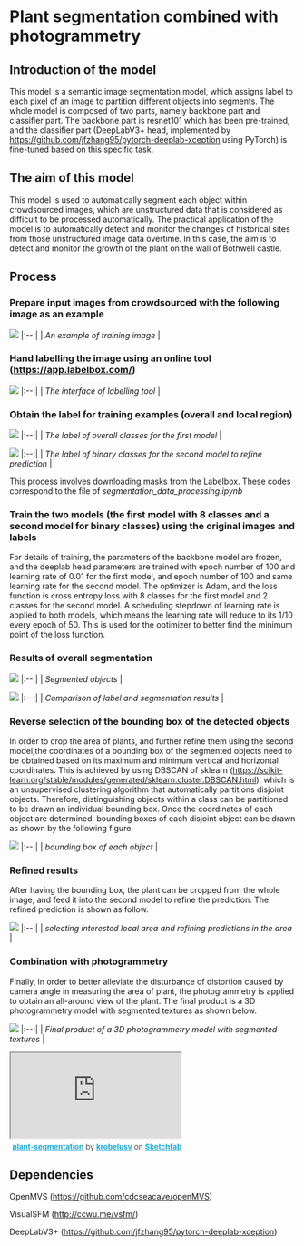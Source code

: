 # Plant segmentation combined with photogrammetry
## Introduction of the model

This model is a semantic image segmentation model, which assigns label to each pixel of an image to partition different objects into segments. The whole model is composed of two parts, namely backbone part and classifier part. The backbone part is resnet101 which has been pre-trained, and the classifier part (DeepLabV3+ head, implemented by https://github.com/jfzhang95/pytorch-deeplab-xception using PyTorch) is fine-tuned based on this specific task. 

## The aim of this model

This model is used to automatically segment each object within crowdsourced images, which are unstructured data that is considered as difficult to be processed automatically. The practical application of the model is to automatically detect and monitor the changes of historical sites from those unstructured image data overtime. In this case, the aim is to detect and monitor the growth of the plant on the wall of Bothwell castle. 

## Process

### Prepare input images from crowdsourced with the following image as an example
![](https://github.com/sdyy6211/Dissertation_Image_segmentation/blob/20210302/gitpic/original_image.jpg)
|:--:| 
| *An example of training image* |


### Hand labelling the image using an online tool (https://app.labelbox.com/)
![](https://github.com/sdyy6211/Dissertation_Image_segmentation/blob/20210302/gitpic/working.PNG)
|:--:| 
| *The interface of labelling tool* |
### Obtain the label for training examples (overall and local region)

![](https://github.com/sdyy6211/Dissertation_Image_segmentation/blob/20210302/gitpic/label.png)
|:--:| 
| *The label of overall classes for the first model* |

![](https://github.com/sdyy6211/Dissertation_Image_segmentation/blob/20210302/gitpic/segmentated_label.png)
|:--:| 
| *The label of binary classes for the second model to refine prediction* |

This process involves downloading masks from the Labelbox. These codes correspond to the file of *segmentation_data_processing.ipynb*

### Train the two models (the first model with 8 classes and a second model for binary classes) using the original images and labels

For details of training, the parameters of the backbone model are frozen, and the deeplab head parameters are trained with epoch number of 100 and learning rate of 0.01 for the first model, and epoch number of 100 and same learning rate for the second model. The optimizer is Adam, and the loss function is cross entropy loss with 8 classes for the first model and 2 classes for the second model. A scheduling stepdown of learning rate is applied to both models, which means the learning rate will reduce to its 1/10 every epoch of 50. This is used for the optimizer to better find the minimum point of the loss function.

### Results of overall segmentation

![](https://github.com/sdyy6211/Dissertation_Image_segmentation/blob/20210302/gitpic/predicted.png)
|:--:| 
| *Segmented objects* |

![](https://github.com/sdyy6211/Dissertation_Image_segmentation/blob/20210302/gitpic/superimpose.png)
|:--:| 
| *Comparison of label and segmentation results* |

### Reverse selection of the bounding box of the detected objects

In order to crop the area of plants, and further refine them using the second model,the coordinates of a bounding box of the segmented objects need to be obtained based on its maximum and minimum vertical and horizontal coordinates. This is achieved by using DBSCAN of sklearn (https://scikit-learn.org/stable/modules/generated/sklearn.cluster.DBSCAN.html), which is an unsupervised clustering algorithm that automatically partitions disjoint objects. Therefore, distinguishing objects within a class can be partitioned to be drawn an individual bounding box. Once the coordinates of each object are determined, bounding boxes of each disjoint object can be drawn as shown by the following figure.

![](https://github.com/sdyy6211/Dissertation_Image_segmentation/blob/20210302/gitpic/fig7_annotations_with_rect.png)
|:--:| 
| *bounding box of each object* |

### Refined results

After having the bounding box, the plant can be cropped from the whole image, and feed it into the second model to refine the prediction. The refined prediction is shown as follow.

![](https://github.com/sdyy6211/Dissertation_Image_segmentation/blob/20210302/gitpic/figure3+.png)
|:--:| 
| *selecting interested local area and refining predictions in the area* |

### Combination with photogrammetry

Finally, in order to better alleviate the disturbance of distortion caused by camera angle in measuring the area of plant, the photogrammetry is applied to obtain an all-around view of the plant. The final product is a 3D photogrammetry model with segmented textures as shown below.

![](https://github.com/sdyy6211/Dissertation_Image_segmentation/blob/20210302/gitpic/figure10.png)
|:--:| 
| *Final product of a 3D photogrammetry model with segmented textures* |

<div class="sketchfab-embed-wrapper">
    <iframe title="plant-segmentation" src="https://sketchfab.com/models/f425fca4bced4275a237d5aa97b93768/embed">
    </iframe>
   <p style="font-size: 13px; font-weight: normal; margin: 5px; color: #4A4A4A;">
        <a href="https://sketchfab.com/3d-models/plant-segmentation-f425fca4bced4275a237d5aa97b93768" target="_blank" style="font-weight: bold; color: #1CAAD9;">plant-segmentation</a>
        by <a href="https://sketchfab.com/krobelusv" target="_blank" style="font-weight: bold; color: #1CAAD9;">krobelusv</a>
        on <a href="https://sketchfab.com?utm_medium=embed&utm_source=website&utm_campaign=share-popup" target="_blank" style="font-weight: bold; color: #1CAAD9;">Sketchfab</a>
    </p>
</div>

## Dependencies

OpenMVS (https://github.com/cdcseacave/openMVS)

VisualSFM (http://ccwu.me/vsfm/)

DeepLabV3+ (https://github.com/jfzhang95/pytorch-deeplab-xception)
